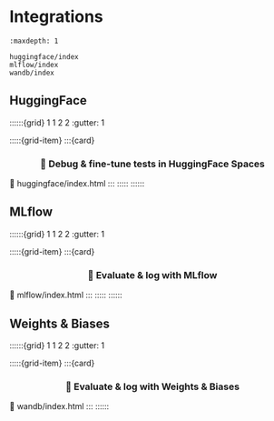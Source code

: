 # Integrations

```{toctree}
:maxdepth: 1

huggingface/index
mlflow/index
wandb/index
```


## HuggingFace

::::::{grid} 1 1 2 2
:gutter: 1

:::::{grid-item}
:::{card} <h3><center>🤗 Debug & fine-tune tests in **HuggingFace Spaces**</center></h3>
:link: huggingface/index.html
:::
:::::
::::::


## MLflow
::::::{grid} 1 1 2 2
:gutter: 1

:::::{grid-item}
:::{card} <h3><center>🏃 Evaluate & log with **MLflow**</center></h3>
:link: mlflow/index.html
:::
:::::
::::::

## Weights & Biases

::::::{grid} 1 1 2 2
:gutter: 1

:::::{grid-item}
:::{card} <h3><center>🐝  Evaluate & log with **Weights & Biases**</center></h3>
:link: wandb/index.html
:::
::::::
